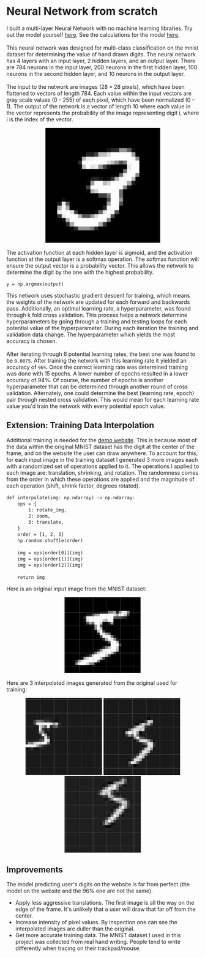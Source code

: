 # Neural Network from scratch
I built a multi-layer Neural Network with no machine learning libraries. Try out the model yourself [here](https://number-guesser-efbea.web.app/). See the calculations for the model [here](https://github.com/anshvijay28/NeuralNetwork/blob/main/Neural_Network_Gradient_Computation.pdf).
<br />
<br />
This neural network was designed for multi-class classification on the mnist dataset for determining the value of hand drawn digits. The neural network has 4 layers with an input layer, 2 hidden layers, and an output layer. There are 784 neurons in the input layer, 200 neurons in the first hidden layer, 100 neurons in the second hidden layer, and 10 neurons in the output layer. 
<br />
<br />
The input to the network are images ($28 \times 28$ pixels), which have been flattened to vectors of length 784. Each value within the input vectors are gray scale values (0 - 255) of each pixel, which have been normalized (0 - 1). The output of the network is a vector of length 10 where each value in the vector represents the probability of the image representing digit i, where i is the index of the vector. 
<p align="center">
    <img src="./images/example_image.png" alt="drawing" width="300" padding="30"/>
</p>

The activation function at each hidden layer is sigmoid, and the activation function at the output layer is a softmax operation. The softmax function will ensure the output vector is a probability vector. This allows the network to determine the digit by the one with the highest probability.
```
y = np.argmax(output)
```
This network uses stochastic gradient descent for training, which means the weights of the network are updated for each forward and backwards pass. Additionally, an optimal learning rate, a hyperparameter, was found through k fold cross validation. This process helps a network determine hyperparameters by going through a training and testing loops for each potential value of the hyperparameter. During each iteration the training and validation data change. The hyperparameter which yields the most accuracy is chosen. 
<br />
<br />
After iterating through 6 potential learning rates, the best one was found to be `0.0075`. After training the network with this learning rate it yielded an accuracy of `96%`. Once the correct learning rate was determined training was done with 15 epochs. A lower number of epochs resulted in a lower accuracy of 94%. Of course, the number of epochs is another hyperparameter that can be determined through another round of cross validation. Alternately, one could determine the best (learning rate, epoch) pair through nested cross validation. This would mean for each learning rate value you'd train the network with every potential epoch value. 

## Extension: Training Data Interpolation
Additional training is needed for the [demo website](https://number-guesser-efbea.web.app/). This is because most of the data within the original MNIST dataset has the digit at the center of the frame, and on the website the user can draw anywhere. To account for this, for each input image in the training dataset I generated 3 more images each with a randomized set of operations applied to it. The operations I applied to each image are: translation, shrinking, and rotation. The randomness comes from the order in which these operations are applied and the magnitude of each operation (shift, shrink factor, degrees rotated).

```
def interpolate(img: np.ndarray) -> np.ndarray:
    ops = {
        1: rotate_img,
        2: zoom,
        3: translate,
    }
    order = [1, 2, 3]
    np.random.shuffle(order)
    
    img = ops[order[0]](img)
    img = ops[order[1]](img)
    img = ops[order[2]](img)
    
    return img
```
Here is an original input image from the MNIST dataset:
<p align="center">
    <img src="./images/orig_5.png" alt="drawing" width="200" padding="30"/>
</p>


Here are 3 interpolated images generated from the original used for training: 
<p align="center">
    <img src="./images/interpolated_5_1.png" alt="drawing" width="200" padding="30"/>
    <img src="./images/interpolated_5_2.png" alt="drawing" width="200" padding="30"/>
    <img src="./images/interpolated_5_3.png" alt="drawing" width="200" padding="30"/>
</p>

## Improvements
The model predicting user's digits on the website is far from perfect (the model on the website and the 96% one are not the same). 
- Apply less aggressive translations. The first image is all the way on the edge of the frame. It's unlikely that a user will draw that far off from the center.
- Increase intensity of pixel values. By inspection one can see the interpolated images are duller than the original.
- Get more accurate training data. The MNIST dataset I used in this project was collected from real hand writing. People tend to write differently when tracing on their trackpad/mouse.
